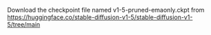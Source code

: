 Download the checkpoint file named v1-5-pruned-emaonly.ckpt from https://huggingface.co/stable-diffusion-v1-5/stable-diffusion-v1-5/tree/main
